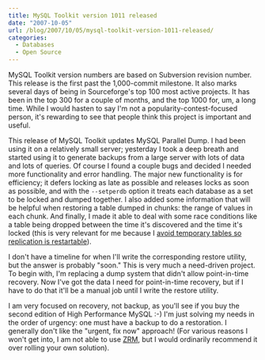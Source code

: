 ```yaml
---
title: MySQL Toolkit version 1011 released
date: "2007-10-05"
url: /blog/2007/10/05/mysql-toolkit-version-1011-released/
categories:
  - Databases
  - Open Source
---
```


MySQL Toolkit version numbers are based on Subversion revision number. This release is the first past the 1,000-commit milestone. It also marks several days of being in Sourceforge's top 100 most active projects. It has been in the top 300 for a couple of months, and the top 1000 for, um, a long time. While I would hasten to say I'm not a popularity-contest-focused person, it's rewarding to see that people think this project is important and useful.

This release of MySQL Toolkit updates MySQL Parallel Dump. I had been using it on a relatively small server; yesterday I took a deep breath and started using it to generate backups from a large server with lots of data and lots of queries. Of course I found a couple bugs and decided I needed more functionality and error handling. The major new functionality is for efficiency; it defers locking as late as possible and releases locks as soon as possible, and with the `--setperdb` option it treats each database as a set to be locked and dumped together. I also added some information that will be helpful when restoring a table dumped in chunks: the range of values in each chunk. And finally, I made it able to deal with some race conditions like a table being dropped between the time it's discovered and the time it's locked (this is very relevant for me because I [avoid temporary tables so replication is restartable][1]).

I don't have a timeline for when I'll write the corresponding restore utility, but the answer is probably "soon." This is very much a need-driven project. To begin with, I'm replacing a dump system that didn't allow point-in-time recovery. Now I've got the data I need for point-in-time recovery, but if I have to do that it'll be a manual job until I write the restore utility.

I am very focused on recovery, not backup, as you'll see if you buy the second edition of High Performance MySQL :-) I'm just solving my needs in the order of urgency: one must have a backup to do a restoration. I generally don't like the "urgent, fix now" approach! (For various reasons I won't get into, I am not able to use [ZRM][2], but I would ordinarily recommend it over rolling your own solution).

 [1]: http://www.xaprb.com/blog/2007/05/11/how-to-eliminate-temporary-tables-in-mysql/
 [2]: http://www.zmanda.com/
